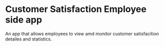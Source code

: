 # Customer Satisfaction Employee side app 

An app that allows employees to view amd monitor customer satisfacition detailes and statistics.


## 
##
